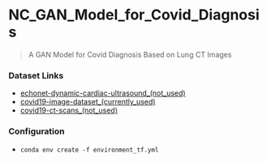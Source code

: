 # NC_GAN_Model_for_Covid_Diagnosis

> A GAN Model for Covid Diagnosis Based on Lung CT Images

### Dataset Links

- [echonet-dynamic-cardiac-ultrasound_(not_used)](https://aimi.stanford.edu/echonet-dynamic-cardiac-ultrasound)
- [covid19-image-dataset_(currently_used)](https://www.kaggle.com/datasets/pranavraikokte/covid19-image-dataset)
- [covid19-ct-scans_(not_used)](https://www.kaggle.com/datasets/andrewmvd/covid19-ct-scans)

### Configuration

- `conda env create -f environment_tf.yml`
